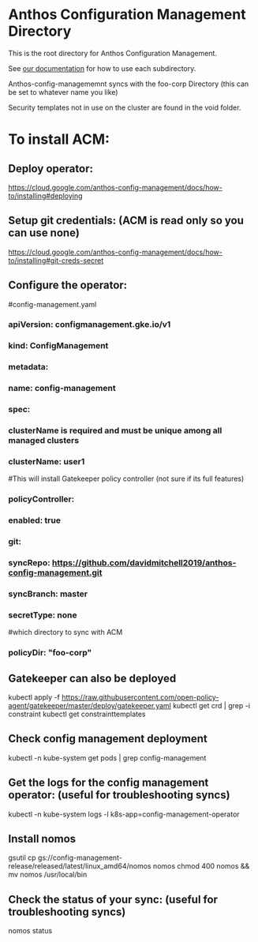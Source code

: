 # Anthos Configuration Management Directory

This is the root directory for Anthos Configuration Management.

See [our documentation](https://cloud.google.com/anthos-config-management/docs/repo) for how to use each subdirectory.

Anthos-config-managememnt syncs with the foo-corp Directory (this can be set to whatever name you like)

Security templates not in use on the cluster are found in the void folder.

# To install ACM:

## Deploy operator:

https://cloud.google.com/anthos-config-management/docs/how-to/installing#deploying

## Setup git credentials: (ACM is read only so you can use none)

https://cloud.google.com/anthos-config-management/docs/how-to/installing#git-creds-secret

## Configure the operator:

#config-management.yaml

### apiVersion: configmanagement.gke.io/v1
### kind: ConfigManagement
### metadata:
###   name: config-management
### spec:
### clusterName is required and must be unique among all managed clusters
###   clusterName: user1
#This will install Gatekeeper policy controller (not sure if its full features)
###   policyController:
###     enabled: true
###   git:
###     syncRepo: https://github.com/davidmitchell2019/anthos-config-management.git
###     syncBranch: master
###     secretType: none
#which directory to sync with ACM  
###     policyDir: "foo-corp"

## Gatekeeper can also be deployed

kubectl apply -f https://raw.githubusercontent.com/open-policy-agent/gatekeeper/master/deploy/gatekeeper.yaml
kubectl get crd | grep -i constraint
kubectl get constrainttemplates

## Check config management deployment

kubectl -n kube-system get pods | grep config-management

## Get the logs for the config management operator: (useful for troubleshooting syncs)

kubectl -n kube-system logs -l k8s-app=config-management-operator

## Install nomos

gsutil cp gs://config-management-release/released/latest/linux_amd64/nomos nomos
chmod 400 nomos && mv nomos /usr/local/bin

## Check the status of your sync: (useful for troubleshooting syncs)

nomos status
